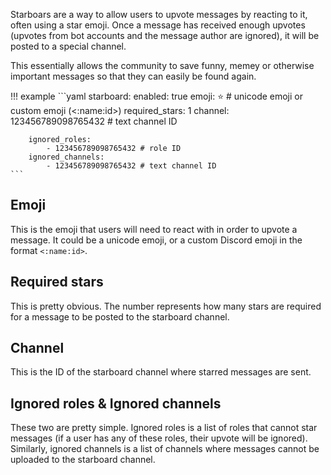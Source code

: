 Starboars are a way to allow users to upvote messages by reacting to it, often using a star emoji. Once a message has received enough upvotes (upvotes from bot accounts and the message author are ignored), it will be posted to a special channel.

This essentially allows the community to save funny, memey or otherwise important messages so that they can easily be found again.

!!! example
	```yaml
	starboard:
        enabled: true
        emoji: ⭐ # unicode emoji or custom emoji (<:name:id>)
        required_stars: 1
        channel: 123456789098765432 # text channel ID

        ignored_roles:
            - 123456789098765432 # role ID
        ignored_channels:
            - 123456789098765432 # text channel ID
	```

## Emoji

This is the emoji that users will need to react with in order to upvote a message. It could be a unicode emoji, or a custom Discord emoji in the format `<:name:id>`.

## Required stars

This is pretty obvious. The number represents how many stars are required for a message to be posted to the starboard channel.

## Channel

This is the ID of the starboard channel where starred messages are sent.

## Ignored roles & Ignored channels

These two are pretty simple. Ignored roles is a list of roles that cannot star messages (if a user has any of these roles, their upvote will be ignored). Similarly, ignored channels is a list of channels where messages cannot be uploaded to the starboard channel.
